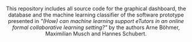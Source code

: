 <p align="center"> This repository  includes all source code for the graphical dashboard, the database and the machine learning classifier of the software prototype presented in <i>"(How) can machine learning support eTutors in an online formal collaborative learning setting?"</i> by the authors Arne Böhmer, Maximilian Musch and Hannes Schubert. </p>
